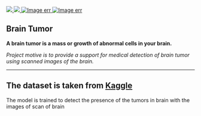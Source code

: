 <!-- Badge for the name to github -->
<a href="https://github.com/AVIRENI-CHANDAN">
  <img src="https://shields.io/badge/%20-Avireni%20Chandan-black?logo=github&style=for-the-badge"/>
</a>
<a href="https://www.python.org">
  <img src="https://shields.io/badge/%20-Python-FFAE25?logo=python&style=for-the-badge"/>
</a>
<a href="https://www.kaggle.com/datasets/jakeshbohaju/brain-tumor">
  <img src="https://shields.io/badge/kaggle-dataset-blue?logo=kaggle&style=for-the-badge" alt="Image err"/>
</a>
<a href="https://jupyter.org/">
  <img src="https://shields.io/badge/jupyter-notebook-orange?logo=jupyter&style=for-the-badge" alt="Image err"/>
</a>

## Brain Tumor

**A brain tumor is a mass or growth of abnormal cells in your brain.**

*Project motive is to provide a support for medical detection of brain tumor using scanned images of the brain.*

---
The dataset is taken from <a href="https://www.kaggle.com/datasets/jakeshbohaju/brain-tumor">Kaggle</a>
---

The model is trained to detect the presence of the tumors in brain with the images of scan of brain
